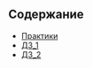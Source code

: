 ## Содержание
- [Практики](https://github.com/Fallet666/kisscm/tree/main/pracs)
- [ДЗ_1](https://github.com/Fallet666/kisscm/tree/main/dz1)
- [ДЗ_2](https://github.com/Fallet666/kisscm/tree/main/dz2)